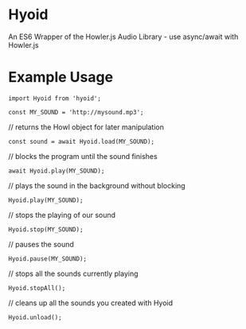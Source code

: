 # Hyoid
An ES6 Wrapper of the Howler.js Audio Library - use async/await with Howler.js

# Example Usage

`import Hyoid from 'hyoid';`

`const MY_SOUND = 'http://mysound.mp3';`

// returns the Howl object for later manipulation

`const sound = await Hyoid.load(MY_SOUND);`

// blocks the program until the sound finishes

`await Hyoid.play(MY_SOUND);`

// plays the sound in the background without blocking

`Hyoid.play(MY_SOUND);`

// stops the playing of our sound

`Hyoid.stop(MY_SOUND);`

// pauses the sound

`Hyoid.pause(MY_SOUND);`

// stops all the sounds currently playing

`Hyoid.stopAll();`

// cleans up all the sounds you created with Hyoid

`Hyoid.unload();`
